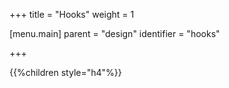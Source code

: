 +++
title = "Hooks"
weight = 1

[menu.main]
parent = "design"
identifier = "hooks"

+++

{{%children style="h4"%}}
